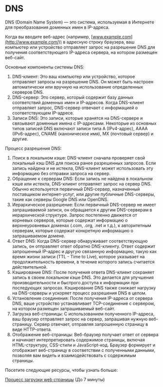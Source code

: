 # DNS

DNS (Domain Name System) — это система, используемая в Интернете для преобразования доменных имен в IP-адреса.

Когда вы вводите веб-адрес (например, [www.example.com](http://www.example.com/)) в адресную строку браузера, ваш компьютер или устройство отправляет запрос на разрешение DNS для получения соответствующего IP-адреса сервера, на котором размещен веб-сайт.

Основные компоненты системы DNS:

1. DNS-клиент: Это ваш компьютер или устройство, которое отправляет запросы на разрешение DNS. Он может быть настроен автоматически или вручную на использование определенных серверов DNS.
2. DNS-сервер: Это сервер, который содержит базу данных соответствий доменных имен и IP-адресов. Когда DNS-клиент отправляет запрос, DNS-сервер отвечает с информацией о соответствующем IP-адресе.
3. Записи DNS: Это записи, которые хранятся на DNS-сервере и связывают доменные имена с IP-адресами. Некоторые из основных типов записей DNS включают записи типа A (IPv4-адрес), AAAA (IPv6-адрес), CNAME (каноническое имя), MX (почтовый сервер) и другие.

Процесс разрешения DNS:

1. Поиск в локальном кэше: DNS-клиент сначала проверяет свой локальный кэш DNS для поиска ранее разрешенных запросов. Если запись найдена и не истекла, DNS-клиент может использовать эту информацию без отправки запроса на сервер.
2. Обращение к серверам DNS: Если запись не найдена в локальном кэше или истекла, DNS-клиент отправляет запрос на сервер DNS. Обычно используется первичный DNS-сервер, назначенный поставщиком интернет-услуг, или другие публичные DNS-серверы, такие как серверы Google DNS или OpenDNS.
3. Иерархическое разрешение: Если первичный DNS-сервер не имеет запрашиваемой записи, он обращается к другим DNS-серверам в иерархической структуре. Запрос постепенно движется от корневых серверов, которые содержат информацию о верхнеуровневых доменах (.com, .org, .net и т.д.), к авторитетным серверам, которые содержат конкретную информацию о запрашиваемом домене.
4. Ответ DNS: Когда DNS-сервер обнаруживает соответствующую запись, он отправляет ответ обратно DNS-клиенту. Ответ содержит запрошенный IP-адрес и другую связанную информацию, такую как время жизни записи (TTL - Time to Live), которое указывает на продолжительность времени, в течение которого запись считается действительной.
5. Кэширование DNS: После получения ответа DNS-клиент сохраняет запись в своем локальном кэше DNS. Это делается для улучшения производительности и быстрого доступа к информации при последующих запросах. Кэширование DNS также снижает нагрузку на DNS-серверы и ускоряет процесс разрешения DNS в целом.
6. Установление соединения: После получения IP-адреса от сервера DNS, ваше устройство устанавливает TCP-соединение с сервером, на котором размещен запрашиваемый веб-сайт.
7. Загрузка веб-страницы: С использованием полученного IP-адреса, ваш браузер отправляет запрос на сервер, запрашивая нужную веб-страницу. Сервер отвечает, отправляя запрошенную страницу в виде HTTP-ответа.
8. Отображение веб-страницы: Веб-браузер получает ответ от сервера и начинает интерпретировать содержимое страницы, включая HTML-структуру, CSS-стили и JavaScript-код. Браузер формирует и отображает веб-страницу в соответствии с полученными данными, позволяя вам видеть и взаимодействовать с содержимым страницы.

Посетите следующие ресурсы, чтобы узнать больше:

[Процесс загрузки web страницы](https://www.youtube.com/watch?v=jBvkN8\_c7t8\&ab\_channel=loftblog) (До 7 минуты)

